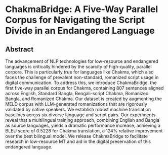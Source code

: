 # ChakmaBridge: A Five-Way Parallel Corpus for Navigating the Script Divide in an Endangered Language
## Abstract
The advancement of NLP technologies for low-resource and endangered languages is critically hindered by the scarcity of high-quality, parallel corpora. This is particularly true for languages like Chakma, which also faces the challenge of prevalent non-standard, romanized script usage in digital communication. To address this, we introduce ChakmaBridge, the first five-way parallel corpus for Chakma, containing 807 sentences aligned across English, Standard Bangla, Bengali-script Chakma, Romanized Bangla, and Romanized Chakma. Our dataset is created by augmenting the MELD corpus with LLM-generated romanizations that are rigorously validated by native speakers. We establish robust machine translation baselines across six diverse language and script pairs. Our experiments reveal that a multilingual training approach, combining English and Bangla as source languages, yields a dramatic performance increase, achieving a BLEU score of 0.5228 for Chakma translation, a 124\% relative improvement over the best bilingual model. We release ChakmaBridge to facilitate research in low-resource MT and aid in the digital preservation of this endangered language.
